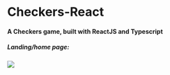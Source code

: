 # Checkers-React
#### A Checkers game, built with ReactJS and Typescript

##### Landing/home page:
![](![image](https://github.com/hikemalliday/checkers-react/assets/117792777/dd444abf-5927-47b0-9394-48a64143df6a))
